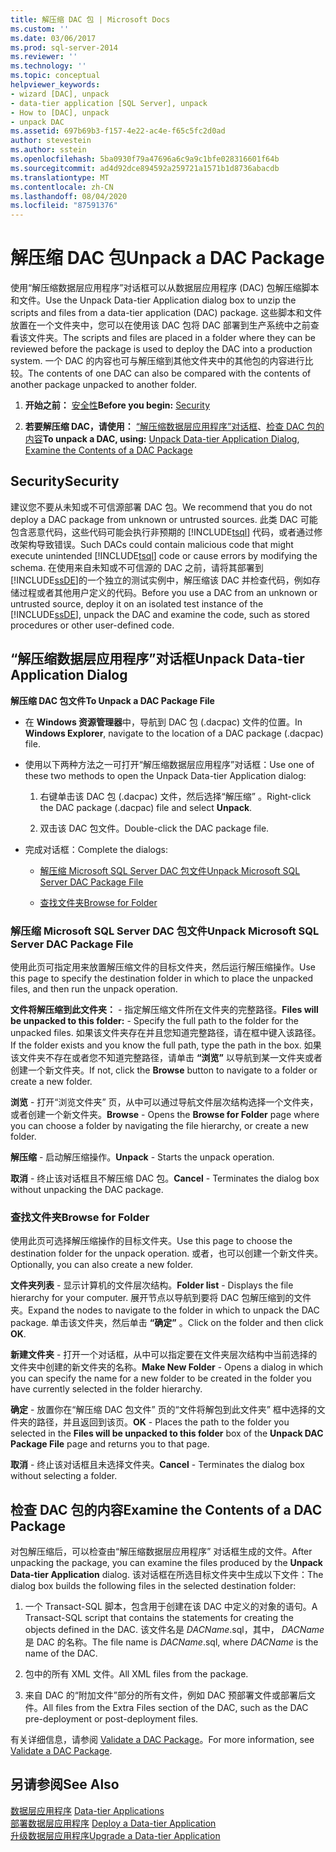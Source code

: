 ```yaml
---
title: 解压缩 DAC 包 | Microsoft Docs
ms.custom: ''
ms.date: 03/06/2017
ms.prod: sql-server-2014
ms.reviewer: ''
ms.technology: ''
ms.topic: conceptual
helpviewer_keywords:
- wizard [DAC], unpack
- data-tier application [SQL Server], unpack
- How to [DAC], unpack
- unpack DAC
ms.assetid: 697b69b3-f157-4e22-ac4e-f65c5fc2d0ad
author: stevestein
ms.author: sstein
ms.openlocfilehash: 5ba0930f79a47696a6c9a9c1bfe028316601f64b
ms.sourcegitcommit: ad4d92dce894592a259721a1571b1d8736abacdb
ms.translationtype: MT
ms.contentlocale: zh-CN
ms.lasthandoff: 08/04/2020
ms.locfileid: "87591376"
---
```

# <a name="unpack-a-dac-package"></a><span data-ttu-id="23a7e-102">解压缩 DAC 包</span><span class="sxs-lookup"><span data-stu-id="23a7e-102">Unpack a DAC Package</span></span>
  <span data-ttu-id="23a7e-103">使用“解压缩数据层应用程序”对话框可以从数据层应用程序 (DAC) 包解压缩脚本和文件。</span><span class="sxs-lookup"><span data-stu-id="23a7e-103">Use the Unpack Data-tier Application dialog box to unzip the scripts and files from a data-tier application (DAC) package.</span></span> <span data-ttu-id="23a7e-104">这些脚本和文件放置在一个文件夹中，您可以在使用该 DAC 包将 DAC 部署到生产系统中之前查看该文件夹。</span><span class="sxs-lookup"><span data-stu-id="23a7e-104">The scripts and files are placed in a folder where they can be reviewed before the package is used to deploy the DAC into a production system.</span></span> <span data-ttu-id="23a7e-105">一个 DAC 的内容也可与解压缩到其他文件夹中的其他包的内容进行比较。</span><span class="sxs-lookup"><span data-stu-id="23a7e-105">The contents of one DAC can also be compared with the contents of another package unpacked to another folder.</span></span>  
  
1.  <span data-ttu-id="23a7e-106">**开始之前：** [安全性](#Security)</span><span class="sxs-lookup"><span data-stu-id="23a7e-106">**Before you begin:**  [Security](#Security)</span></span>  
  
2.  <span data-ttu-id="23a7e-107">**若要解压缩 DAC，请使用：** [“解压缩数据层应用程序”对话框](#UnpackDACDial)、[检查 DAC 包的内容](#ExamDACPack)</span><span class="sxs-lookup"><span data-stu-id="23a7e-107">**To unpack a DAC, using:**  [Unpack Data-tier Application Dialog](#UnpackDACDial), [Examine the Contents of a DAC Package](#ExamDACPack)</span></span>  
  
##  <a name="security"></a><a name="Security"></a> <span data-ttu-id="23a7e-108">Security</span><span class="sxs-lookup"><span data-stu-id="23a7e-108">Security</span></span>  
 <span data-ttu-id="23a7e-109">建议您不要从未知或不可信源部署 DAC 包。</span><span class="sxs-lookup"><span data-stu-id="23a7e-109">We recommend that you do not deploy a DAC package from unknown or untrusted sources.</span></span> <span data-ttu-id="23a7e-110">此类 DAC 可能包含恶意代码，这些代码可能会执行非预期的 [!INCLUDE[tsql](../../includes/tsql-md.md)] 代码，或者通过修改架构导致错误。</span><span class="sxs-lookup"><span data-stu-id="23a7e-110">Such DACs could contain malicious code that might execute unintended [!INCLUDE[tsql](../../includes/tsql-md.md)] code or cause errors by modifying the schema.</span></span> <span data-ttu-id="23a7e-111">在使用来自未知或不可信源的 DAC 之前，请将其部署到 [!INCLUDE[ssDE](../../includes/ssde-md.md)]的一个独立的测试实例中，解压缩该 DAC 并检查代码，例如存储过程或者其他用户定义的代码。</span><span class="sxs-lookup"><span data-stu-id="23a7e-111">Before you use a DAC from an unknown or untrusted source, deploy it on an isolated test instance of the [!INCLUDE[ssDE](../../includes/ssde-md.md)], unpack the DAC and examine the code, such as stored procedures or other user-defined code.</span></span>  
  
##  <a name="unpack-data-tier-application-dialog"></a><a name="UnpackDACDial"></a> <span data-ttu-id="23a7e-112">“解压缩数据层应用程序”对话框</span><span class="sxs-lookup"><span data-stu-id="23a7e-112">Unpack Data-tier Application Dialog</span></span>  
 <span data-ttu-id="23a7e-113">**解压缩 DAC 包文件**</span><span class="sxs-lookup"><span data-stu-id="23a7e-113">**To Unpack a DAC Package File**</span></span>  
  
-   <span data-ttu-id="23a7e-114">在 **Windows 资源管理器**中，导航到 DAC 包 (.dacpac) 文件的位置。</span><span class="sxs-lookup"><span data-stu-id="23a7e-114">In **Windows Explorer**, navigate to the location of a DAC package (.dacpac) file.</span></span>  
  
-   <span data-ttu-id="23a7e-115">使用以下两种方法之一可打开“解压缩数据层应用程序”对话框：</span><span class="sxs-lookup"><span data-stu-id="23a7e-115">Use one of these two methods to open the Unpack Data-tier Application dialog:</span></span>  
  
    1.  <span data-ttu-id="23a7e-116">右键单击该 DAC 包 (.dacpac) 文件，然后选择“解压缩”  。</span><span class="sxs-lookup"><span data-stu-id="23a7e-116">Right-click the DAC package (.dacpac) file and select **Unpack**.</span></span>  
  
    2.  <span data-ttu-id="23a7e-117">双击该 DAC 包文件。</span><span class="sxs-lookup"><span data-stu-id="23a7e-117">Double-click the DAC package file.</span></span>  
  
-   <span data-ttu-id="23a7e-118">完成对话框：</span><span class="sxs-lookup"><span data-stu-id="23a7e-118">Complete the dialogs:</span></span>  
  
    -   [<span data-ttu-id="23a7e-119">解压缩 Microsoft SQL Server DAC 包文件</span><span class="sxs-lookup"><span data-stu-id="23a7e-119">Unpack Microsoft SQL Server DAC Package File</span></span>](#Unpack)  
  
    -   [<span data-ttu-id="23a7e-120">查找文件夹</span><span class="sxs-lookup"><span data-stu-id="23a7e-120">Browse for Folder</span></span>](#Browse)  
  
###  <a name="unpack-microsoft-sql-server-dac-package-file"></a><a name="Unpack"></a> <span data-ttu-id="23a7e-121">解压缩 Microsoft SQL Server DAC 包文件</span><span class="sxs-lookup"><span data-stu-id="23a7e-121">Unpack Microsoft SQL Server DAC Package File</span></span>  
 <span data-ttu-id="23a7e-122">使用此页可指定用来放置解压缩文件的目标文件夹，然后运行解压缩操作。</span><span class="sxs-lookup"><span data-stu-id="23a7e-122">Use this page to specify the destination folder in which to place the unpacked files, and then run the unpack operation.</span></span>  
  
 <span data-ttu-id="23a7e-123">**文件将解压缩到此文件夹：** - 指定解压缩文件所在文件夹的完整路径。</span><span class="sxs-lookup"><span data-stu-id="23a7e-123">**Files will be unpacked to this folder:** - Specify the full path to the folder for the unpacked files.</span></span> <span data-ttu-id="23a7e-124">如果该文件夹存在并且您知道完整路径，请在框中键入该路径。</span><span class="sxs-lookup"><span data-stu-id="23a7e-124">If the folder exists and you know the full path, type the path in the box.</span></span> <span data-ttu-id="23a7e-125">如果该文件夹不存在或者您不知道完整路径，请单击 **“浏览”** 以导航到某一文件夹或者创建一个新文件夹。</span><span class="sxs-lookup"><span data-stu-id="23a7e-125">If not, click the **Browse** button to navigate to a folder or create a new folder.</span></span>  
  
 <span data-ttu-id="23a7e-126">**浏览** - 打开“浏览文件夹”  页，从中可以通过导航文件层次结构选择一个文件夹，或者创建一个新文件夹。</span><span class="sxs-lookup"><span data-stu-id="23a7e-126">**Browse** - Opens the **Browse for Folder** page where you can choose a folder by navigating the file hierarchy, or create a new folder.</span></span>  
  
 <span data-ttu-id="23a7e-127">**解压缩** - 启动解压缩操作。</span><span class="sxs-lookup"><span data-stu-id="23a7e-127">**Unpack** - Starts the unpack operation.</span></span>  
  
 <span data-ttu-id="23a7e-128">**取消** - 终止该对话框且不解压缩 DAC 包。</span><span class="sxs-lookup"><span data-stu-id="23a7e-128">**Cancel** - Terminates the dialog box without unpacking the DAC package.</span></span>  
  
###  <a name="browse-for-folder"></a><a name="Browse"></a> <span data-ttu-id="23a7e-129">查找文件夹</span><span class="sxs-lookup"><span data-stu-id="23a7e-129">Browse for Folder</span></span>  
 <span data-ttu-id="23a7e-130">使用此页可选择解压缩操作的目标文件夹。</span><span class="sxs-lookup"><span data-stu-id="23a7e-130">Use this page to choose the destination folder for the unpack operation.</span></span> <span data-ttu-id="23a7e-131">或者，也可以创建一个新文件夹。</span><span class="sxs-lookup"><span data-stu-id="23a7e-131">Optionally, you can also create a new folder.</span></span>  
  
 <span data-ttu-id="23a7e-132">**文件夹列表** - 显示计算机的文件层次结构。</span><span class="sxs-lookup"><span data-stu-id="23a7e-132">**Folder list** - Displays the file hierarchy for your computer.</span></span> <span data-ttu-id="23a7e-133">展开节点以导航到要将 DAC 包解压缩到的文件夹。</span><span class="sxs-lookup"><span data-stu-id="23a7e-133">Expand the nodes to navigate to the folder in which to unpack the DAC package.</span></span> <span data-ttu-id="23a7e-134">单击该文件夹，然后单击 **“确定”** 。</span><span class="sxs-lookup"><span data-stu-id="23a7e-134">Click on the folder and then click **OK**.</span></span>  
  
 <span data-ttu-id="23a7e-135">**新建文件夹** - 打开一个对话框，从中可以指定要在文件夹层次结构中当前选择的文件夹中创建的新文件夹的名称。</span><span class="sxs-lookup"><span data-stu-id="23a7e-135">**Make New Folder** - Opens a dialog in which you can specify the name for a new folder to be created in the folder you have currently selected in the folder hierarchy.</span></span>  
  
 <span data-ttu-id="23a7e-136">**确定** - 放置你在“解压缩 DAC 包文件”  页的“文件将解包到此文件夹”  框中选择的文件夹的路径，并且返回到该页。</span><span class="sxs-lookup"><span data-stu-id="23a7e-136">**OK** - Places the path to the folder you selected in the **Files will be unpacked to this folder** box of the **Unpack DAC Package File** page and returns you to that page.</span></span>  
  
 <span data-ttu-id="23a7e-137">**取消** - 终止该对话框且未选择文件夹。</span><span class="sxs-lookup"><span data-stu-id="23a7e-137">**Cancel** - Terminates the dialog box without selecting a folder.</span></span>  
  
##  <a name="examine-the-contents-of-a-dac-package"></a><a name="ExamDACPack"></a> <span data-ttu-id="23a7e-138">检查 DAC 包的内容</span><span class="sxs-lookup"><span data-stu-id="23a7e-138">Examine the Contents of a DAC Package</span></span>  
 <span data-ttu-id="23a7e-139">对包解压缩后，可以检查由“解压缩数据层应用程序”  对话框生成的文件。</span><span class="sxs-lookup"><span data-stu-id="23a7e-139">After unpacking the package, you can examine the files produced by the **Unpack Data-tier Application** dialog.</span></span> <span data-ttu-id="23a7e-140">该对话框在所选目标文件夹中生成以下文件：</span><span class="sxs-lookup"><span data-stu-id="23a7e-140">The dialog box builds the following files in the selected destination folder:</span></span>  
  
1.  <span data-ttu-id="23a7e-141">一个 Transact-SQL 脚本，包含用于创建在该 DAC 中定义的对象的语句。</span><span class="sxs-lookup"><span data-stu-id="23a7e-141">A Transact-SQL script that contains the statements for creating the objects defined in the DAC.</span></span> <span data-ttu-id="23a7e-142">该文件名是 *DACName*.sql，其中， *DACName* 是 DAC 的名称。</span><span class="sxs-lookup"><span data-stu-id="23a7e-142">The file name is *DACName*.sql, where *DACName* is the name of the DAC.</span></span>  
  
2.  <span data-ttu-id="23a7e-143">包中的所有 XML 文件。</span><span class="sxs-lookup"><span data-stu-id="23a7e-143">All XML files from the package.</span></span>  
  
3.  <span data-ttu-id="23a7e-144">来自 DAC 的“附加文件”部分的所有文件，例如 DAC 预部署文件或部署后文件。</span><span class="sxs-lookup"><span data-stu-id="23a7e-144">All files from the Extra Files section of the DAC, such as the DAC pre-deployment or post-deployment files.</span></span>  
  
 <span data-ttu-id="23a7e-145">有关详细信息，请参阅 [Validate a DAC Package](validate-a-dac-package.md)。</span><span class="sxs-lookup"><span data-stu-id="23a7e-145">For more information, see [Validate a DAC Package](validate-a-dac-package.md).</span></span>  
  
## <a name="see-also"></a><span data-ttu-id="23a7e-146">另请参阅</span><span class="sxs-lookup"><span data-stu-id="23a7e-146">See Also</span></span>  
 <span data-ttu-id="23a7e-147">[数据层应用程序](data-tier-applications.md) </span><span class="sxs-lookup"><span data-stu-id="23a7e-147">[Data-tier Applications](data-tier-applications.md) </span></span>  
 <span data-ttu-id="23a7e-148">[部署数据层应用程序](deploy-a-data-tier-application.md) </span><span class="sxs-lookup"><span data-stu-id="23a7e-148">[Deploy a Data-tier Application](deploy-a-data-tier-application.md) </span></span>  
 [<span data-ttu-id="23a7e-149">升级数据层应用程序</span><span class="sxs-lookup"><span data-stu-id="23a7e-149">Upgrade a Data-tier Application</span></span>](upgrade-a-data-tier-application.md)  
  
  

